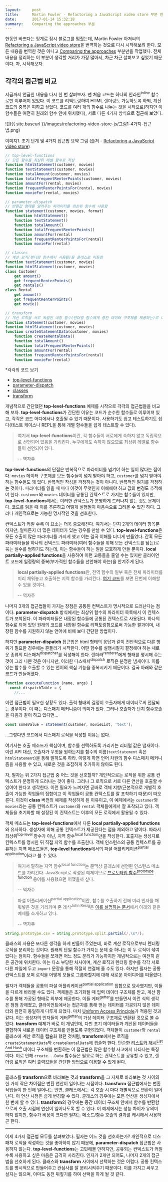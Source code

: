 ```yaml
---
layout:     post
title:      Martin Fowler - Refactoring a JavaScript video store 부분 번역
date:       2017-01-14 15:32:18
summary:    Comparing the approaches 부분
---
```


한동안 바쁘다는 핑계로 잠시 블로그를 멈췄는데, Martin Fowler 아저씨의 [Refactoring a JavaScript video store](https://martinfowler.com/articles/refactoring-video-store-js)을 번역하는 것으로 다시 시작해보려 한다. 모든 내용을 번역한 것은 아니고 [Comparing the approaches](https://martinfowler.com/articles/refactoring-video-store-js/#ComparingTheApproaches) 부분만을 작업했다. 전체 내용을 정리하는 이 부분이 생각할 거리가 가장 많아서, 차근 차근 살펴보고 싶었기 때문이다. 자, 시작해보자.

## 각각의 접근법 비교

지금까지 언급한 내용을 다시 한 번 살펴보자. 맨 처음 코드는 하나의 인라인<sup>inline</sup> 함수로만 이루어져 있었다. 이 코드를 리팩토링하여 HTML 렌더링도 가능하도록 하되, 계산 코드의 중복은 피하고 싶었다. 코드를 여러 개의 함수로 나누는 것을 시작으로(하지만 이 함수들은 여전히 원래의 함수 안에 위치했다), 서로 다른 4가지 방식으로 접근해 보았다.

![]({{ site.baseurl }}/images/refactoring-video-store-js/그림1-4가지-접근법.png)

이미지1. 초기 단계 및 4가지 접근법 요약 그림 (출처 - [Refactoring a JavaScript video store](https://martinfowler.com/articles/refactoring-video-store-js))

```javascript
// top-level-functions
// 모든 함수를 최상위 레벨 함수로 작성
function htmlStatement(customer, movies)
function textStatement(customer, movies)
function totalAmount(customer, movies)
function totalFrequentRenterPoints(customer, movies)
function amountFor(rental, movies)
function frequentRenterPointsFor(rental, movies)
function movieFor(rental, movies)
```

```javascript
// parameter-dispatch
// 반환값 형태를 알려주는 파라미터를 최상위 함수에 사용함
function statement(customer, movies, format)
    function htmlStatement()
    function textStatement()
    function totalAmount()
    function totalFrequentRenterPoints()
    function amountFor(rental)
    function frequentRenterPointsFor(rental)
    function movieFor(rental)
```

```javascript
// classes
// 계산 로직(렌더링 함수에서 사용될)을 클래스로 이동함
function textStatement(customer, movies)
function htmlStatement(customer, movies)
class Customer
    get amount()
    get frequentRenterPoints()
    get rentals()
class Rental
    get amount()
    get frequentRenterPoints()
    get movie()
```

```javascript
// transform
// 계산 로직을 서로 독립된 내장 함수(렌더링 함수에게 중간 데이터 구조체를 제공하는)로 나눔
function statement(customer, movies)
function htmlStatement(customer, movies)
function createStatementData(customer, movies)
    function createRentalData()
    function totalAmount()
    function totalFrequentRenterPoints()
    function amountFor(rental)
    function frequentRenterPointsFor(rental)
    function movieFor(rental)
```

*각각의 코드 보기

- [top-level-functions](https://martinfowler.com/articles/refactoring-video-store-js/top-level-functions.html)
- [parameter-dispatch](https://martinfowler.com/articles/refactoring-video-store-js/parameter-dispatch.html)
- [classes](https://martinfowler.com/articles/refactoring-video-store-js/classes.html)
- [transform](https://martinfowler.com/articles/refactoring-video-store-js/transform.html)

개념적으로 간단했던 **top-level-functions** 예제를 시작으로 각각의 접근법들을 비교해 보자. **top-level-functions**가 간단한 이유는 코드가 순수한 함수들로 이루어져 있고, 각각은 코드 어디에서나 호출될 수 있기 때문이다. 사용하기도 쉽고 테스트하기도 쉽다(테스트 케이스나 REPL을 통해 개별 함수들을 쉽게 테스트할 수 있다).

> 여기서 **top-level-functions**이란, 각 함수들이 서로에게 속하지 않고 독립적으로 선언되어 있음을 가리킨다. 누구에게도 속하지 않으므로 최상위 레벨로 함수들이 선언되어 있다.
>
>  -- 역자주

**top-level-functions**의 단점은 반복적으로 파라미터를 넘겨야 하는 일이 많다는 점이다. `movies` 데이터 구조체를 모든 함수들이 넘겨 받아야 하고, `customer`를 넘겨 받아야 하는 함수들도 꽤 있다. 반복적인 작성을 걱정하는 것이 아니다. 반복적인 읽기를 걱정하는 것이다. 파라미터를 읽을 때 마다 이것이 무엇인지 이해해야 하고 값의 변경도 추적해야 한다. `customer`와 `movies` 데이터를 공통된 컨텍스트로 가지는 함수들이 있지만, **top-level-functions**에서는 이러한 컨텍스트가 분명하게 드러나지 않는 것도 문제이다. 코드를 읽을 때 이를 추론하고 어떻게 실행될지 마음속으로 그려볼 수 있긴 하다. 그러나 개인적으로는 가능한 명시적인 것을 선호한다.

컨텍스트가 커질 수록 이 요소는 더욱 중요해진다. 여기서는 단지 2개의 데이터 항목뿐이지만, 얼마든지 더 많은 데이터가 있는 경우를 만날 수 있다. **top-level-functions**은 모든 호출이 많은 파라미터를 가지게 했고 이는 결국 이해를 더디게 만들었다. 간혹 모든 파라미터들을 하나의 컨텍스트 파라미터(여러 함수들을 위해 모든 컨텍스트를 담는)로 묶는 실수를 범하기도 하는데, 이는 함수들이 하는 일을 모호하게 만들 뿐이다. **local partially-applied functions**을 사용하여 이런 고통들을 줄일 수는 있지만 클라이언트 코드에 일정량의 중복(부가적인 함수들을 선언해야 하는)을 안겨주게 된다.

> **local partially-applied functions**란, 전역 함수의 일부 혹은 전체 파라미터를 미리 채워놓고 호출하는 지역 함수를 가리킨다. [여기 코드](https://martinfowler.com/articles/refactoring-video-store-js/#DeclaringSomePartially-appliedLocalFunctions)를 보면 단번에 이해할 수 있을 것이다.
>
> -- 역자주

나머지 3개의 접근법들이 가지는 장점은 공통된 컨텍스트가 명시적으로 드러난다는 점이다. **parameter-dispatch** 방식에서는 최상위 함수의 파라미터 목록에서 이 컨텍스트가 포착된다. 이 파라미터들은 내장된 함수들에 공통된 컨텍스트로 사용된다. 하나의 함수로 되어 있던 원래의 코드를 내장된 함수로 리팩토링함으로써 가능한 결과이며, 내장된 함수를 지원하지 않는 언어에 비해 보다 간단한 방법이다.

하지만 **parameter-dispatch** 접근법은 html 형태의 응답과 같이 전반적으로 다른 행위가 필요한 경우에는 흔들리기 시작한다. 어떤 함수를 실행시킬지 결정해야 하는 새로운 종류의 디스패처<sup>dispatcher</sup>를 작성해야 한다. 렌더러<sup>renderer</sup>에게 형태를 명시해 주는 것이 그리 나쁜 것은 아니지만, 이러한 디스패치<sup>dispatch</sup> 로직은 분명한 냄새이다. 이름 있는 함수를 호출할 수 있는 언어의 핵심 기능을 중복시키기 때문이다. 결국 아래와 같은 코드가 만들어졌다.

```javascript
function executeFunction (name, args) {
  const dispatchTable = {
    //...
```

이런 접근법이 필요한 상황도 있다. 출력 형태의 결정이 호출자에게 데이터로써 전달되는 경우이다. 이 때는 디스패치 메커니즘이 의미가 있다. 그러나 호출자가 단지 함수호출을 다음과 같이 하고 있다면…

```javascript
const someValue = statement(customer, movieList, 'text');
```

...그렇다면 코드에서 디스패치 로직을 작성할 이유는 없다.

여기서는 호출 메소드가 핵심이며, 함수를 선택하도록 가리키는 리터럴 값은 냄새이다. 이런 API 대신, 호출자가 무엇을 원하는지를 함수의 이름(`textStatement` 혹은 `htmlStatement`)을 통해 말하도록 하라. 이렇게 하면 언어 차원의 함수 디스패치 메커니즘을 사용할 수 있고, 새로운 것을 조잡하게 추가하지 않아도 된다.

자, 필자는 위 2가지 접근법 중 어느 것을 선호할까? 개인적으로는 로직을 위한 공통 컨텍스트가 분명하게 드러나는 것이 좋다. 그러나 그 로직으로 서로 다른 연산을 호출할 수 있어야 한다고 생각한다. 이런 필요가 느껴지면 곧바로 객체 지향(근본적으로 개별적 호출이 가능한 작업들의 집합이고 이 작업들이 공통 컨텍스트를 잘 포착하기 때문)이 떠오른다. 이것이 **class** 버전의 예제를 작성하게 된 이유이고, 이 예제에서는 `customer`와 `movies`라는 공통 컨텍스트가 `customer`와 `rental` 객체들에게서 잘 포착되고 있다. 객체들을 초기화할 때 설정된 이 컨텍스트는 이후의 모든 로직에서 활용될 수 있다.

객체 메소드는 **top-level-functions**에서 다룬 **local partially-applied functions**와 유사하다. 생성자에 의해 공통 컨텍스트가 제공된다는 점을 제외하고 말이다. 따라서 최상위<sup>top-level</sup> 함수가 아닌, 지역 함수<sup>local function</sup>만을 작성한다. 호출자는 생성자로 컨텍스트를 명시한 뒤 직접 지역 함수를 호출한다. 객체 인스턴스의 공통 컨텍스트를 공유하는 지역 메소드들은, **top-level functions**에서의 파셜 어플리케이션<sup>partial application</sup>이라고 볼 수 있다.

> 여기서 말하는 지역 함수<sup>local function</sup>는 문맥상 클래스에 선언된 인스턴스 메소드를 가리킨다. JavaScript로 작성된 예제이므로 [프로토타입 함수<sup>prototype function</sup>](https://developer.mozilla.org/en-US/docs/Web/JavaScript/Reference/Classes) 용어를 사용했으면 어땠을까 싶다.
>
> -- 역자주

> 파셜 어플리케이션<sup>partial application</sup>이란, 함수를 호출하기 전에 미리 인자를 채워넣은 것을 가리키며 존 레식<sup>John Resig</sup>은 [이를 설명하는 문서](http://ejohn.org/blog/partial-functions-in-javascript/)에서 아래와 같은 예제를 소개하고 있다.
>
> -- 역자주

```javascript
String.prototype.csv = String.prototype.split.partial(/,\s*/);
```

클래스의 사용은 또다른 생각을 하게 만들어 주었는데, 바로 계산 로직으로부터 렌더링 로직을 분리하는 것이다. 원래의 단일 함수가 가지는 문제 중 하나는 이 두 로직이 섞여 있다는 점이다. 함수들을 쪼개면 어느 정도 분리가 가능하지만 개념적으로는 여전히 같은 공간에 위치한다. 이는 다소 부당한 처사이며, 계산 로직과 렌더링 함수를 각각 서로 다른 파일에 두고 `import` 문장을 통해 적절히 연결해 줄 수도 있다. 하지만 필자는 공통 컨텍스트를 보며 로직을 어떻게 모듈로 그룹화할지에 대해 새로운 아이디어를 떠올렸다.

필자가 객체들을 공통의 파셜 어플리케이션<sup>partial application</sup> 집합으로 묘사했지만, 이들을 다르게 바라볼 수도 있다. 객체들은 초기화될 때 입력 데이터 구조체를 받고, 계산 함수를 통해 가공된 형태로 외부에 제공한다. 이들 게터<sup>getter</sup>를 만들면서 이런 식의 생각은 점점 강해졌고, 클라이언트에서는 접근자를 통해 얻는 데이터를 가공되지 않은 데이터와 완전히 동일하게 다루게 되었다. 마치 [Uniform Access Principle](https://martinfowler.com/bliki/UniformAccessPrinciple.html)가 적용된 것과 같다. 이는 생성자의 인자들이 게터<sup>getter</sup>의 가상 데이터 구조체로 변환된 것으로 볼 수 있다. **transform** 예제가 바로 이 개념인데, 다만 초기 데이터들과 계산된 데이터들을 결합하여 새로운 데이터 구조체를 만들도록 구현되었다. 객체들이 `customer`와 `rental` 클래스에 계산 로직을 캡슐화 했던 것처럼, **transform**에서는 로직을 `createStatementData`와 `createRentalData`에 캡슐화 한다. 단순한 [리스트와 해시<sup>List And Hash</sup>](https://martinfowler.com/bliki/ListAndHash.html) 데이터 구조체를 변환하는 이 접근법은 많은 함수형 사고에서 나타나는 특징이다. 이로 인해 `create...Data` 함수들은 필요로 하는 컨텍스트를 공유할 수 있고, 렌더링 로직은 여러 출력값들을 간단한 방법으로 이용할 수 있게 된다.

---

클래스를 **transform**으로 바라보는 것과 **transform**을 그 자체로 바라보는 것 사이의 한 가지 작은 차이점은 변환 연산이 일어나는 시점이다. **transform** 접근법에서는 변환 작업들이 한 번에 일어나는 반면, 클래스에서는 각 호출 시 마다 개별적으로 변환이 일어난다. 이 연산 시점은 쉽게 변경할 수 있다. 클래스의 경우에는 모든 연산을 생성자에서 한 번에 할 수 있다. **transform**의 경우에는 중간 데이터 구조체 안에서 함수를 반환함으로써 호출 시점에 연산이 일어나도록 할 수 있다. 이 예제에서는 성능 차이가 유의미 하지 않지만, 함수가 비용이 크다면 필자는 메소드/함수 호출의 결과를 캐시해서 사용하곤 한다.

---

이제 4가지 접근법 모두를 살펴보았다. 필자는 어느 것을 선호하는가? 개인적으로 디스패처 로직을 작성하는 것을 좋아하지 않기 때문에, **parameter-dispatch** 접근법은 사용하지 않는다. **top-level-functions**는 고민해볼 만하지만, 공유되는 컨텍스트가 커질수록 사용하고 싶은 마음은 급격히 사라진다. 인자가 2개만 되어도, 나머지 2개의 접근법을 선호하게 된다. 클래스와 **transform** 사이에서 선택하는 것은 어렵다. 공통 컨텍스트를 명시적으로 만들어주고 관심사를 잘 분리시켜주기 때문이다. 이를 가지고 싸우고 싶지는 않으며, 아마도 동전 뒤짚기를 하여 선택을 하게 될 것 같다.
